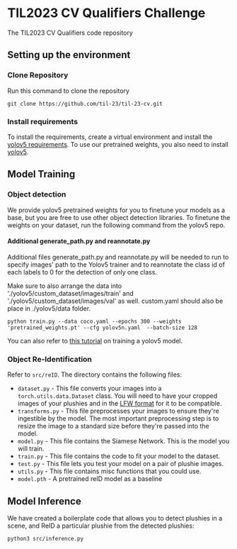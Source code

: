 # TIL2023 CV Qualifiers Challenge

The TIL2023 CV Qualifiers code repository

## Setting up the environment

### Clone Repository

Run this command to clone the repository  

```shell
git clone https://github.com/til-23/til-23-cv.git
```
  
### Install requirements

To install the requirements, create a virtual environment and install the [yolov5 requirements](https://github.com/ultralytics/yolov5/blob/master/requirements.txt). To use our pretrained weights, you also need to install [yolov5](https://github.com/ultralytics/yolov5).

## Model Training

### Object detection

We provide yolov5 pretrained weights for you to finetune your models as a base, but you are free to use other object detection libraries. To finetune the weights on your dataset, run the following command from the yolov5 repo.


#### Additional generate_path.py and reannotate.py
Additional files generate_path.py and reannotate.py will be needed to run to specify images' path to the Yolov5 trainer and to reannotate the class id of each labels to 0 for the detection of only one class.

Make sure to also arrange the data into './yolov5/custom_dataset/images/train'  and './yolov5/custom_dataset/images/val' as well. custom.yaml should also be place in ./yolov5/data folder.

```shell
python train.py --data coco.yaml --epochs 300 --weights 'pretrained_weights.pt' --cfg yolov5n.yaml  --batch-size 128
```

You can also refer to [this tutorial](https://docs.ultralytics.com/yolov5/train_custom_data/#before-you-start) on training a yolov5 model.

### Object Re-Identification

Refer to `src/reID`. The directory contains the following files:

* `dataset.py` - This file converts your images into a `torch.utils.data.Dataset` class. You will need to have your cropped images of your plushies and in the [LFW format](http://vis-www.cs.umass.edu/lfw/) for it to be compatible.
* `transforms.py` - This file preprocesses your images to ensure they're ingestible by the model. The most important preprocessing step is to resize the image to a standard size before they're passed into the model.
* `model.py` - This file contains the Siamese Network. This is the model you will train.
* `train.py` - This file contains the code to fit your model to the dataset.
* `test.py` - This file lets you test your model on a pair of plushie images.
* `utils.py` - This file contains misc functions that you could use.
* `model.pth` - A pretrained reID model as a baseline

## Model Inference

We have created a boilerplate code that allows you to detect plushies in a scene, and ReID a particular plushie from the detected plushies:

```shell
python3 src/inference.py
```  
